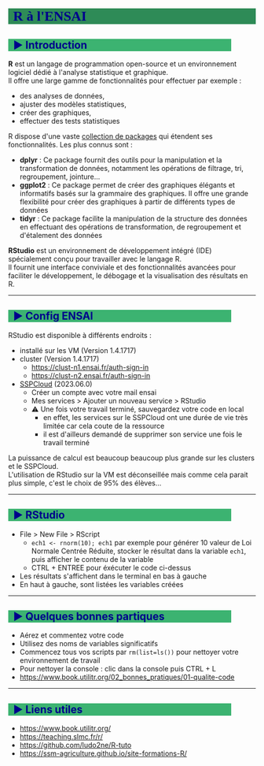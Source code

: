 # R à l'ENSAI

## :arrow_forward: Introduction

**R** est un langage de programmation open-source et un environnement logiciel dédié à l'analyse statistique et graphique.  
Il offre une large gamme de fonctionnalités pour effectuer par exemple :

* des analyses de données,
* ajuster des modèles statistiques,
* créer des graphiques,
* effectuer des tests statistiques

R dispose d'une vaste [collection de packages](https://cran.r-project.org/web/packages/available_packages_by_name.html) qui étendent ses fonctionnalités. Les plus connus sont :

* **dplyr** : Ce package fournit des outils pour la manipulation et la transformation de données, notamment les opérations de filtrage, tri, regroupement, jointure...
* **ggplot2** : Ce package permet de créer des graphiques élégants et informatifs basés sur la grammaire des graphiques. Il offre une grande flexibilité pour créer des graphiques à partir de différents types de données
* **tidyr** : Ce package facilite la manipulation de la structure des données en effectuant des opérations de transformation, de regroupement et d'étalement des données

**RStudio** est un environnement de développement intégré (IDE) spécialement conçu pour travailler avec le langage R.  
Il fournit une interface conviviale et des fonctionnalités avancées pour faciliter le développement, le débogage et la visualisation des résultats en R.

---

## :arrow_forward: Config ENSAI

RStudio est disponible à différents endroits :

* installé sur les VM (Version 1.4.1717)
* cluster (Version 1.4.1717)
  * <https://clust-n1.ensai.fr/auth-sign-in>
  * <https://clust-n2.ensai.fr/auth-sign-in>
* [SSPCloud](https://datalab.sspcloud.fr/home) (2023.06.0)
  * Créer un compte avec votre mail ensai
  * Mes services > Ajouter un nouveau service > RStudio
  * :warning: Une fois votre travail terminé, sauvegardez votre code en local
    * en effet, les services sur le SSPCloud ont une durée de vie très limitée car cela coute de la ressource
    * il est d'ailleurs demandé de supprimer son service une fois le travail terminé

La puissance de calcul est beaucoup beaucoup plus grande sur les clusters et le SSPCloud.  
L'utilisation de RStudio sur la VM est déconseillée mais comme cela parait plus simple, c'est le choix de 95% des élèves...

---

## :arrow_forward: RStudio

* File > New File > RScript
  * `ech1 <- rnorm(10); ech1` par exemple pour générer 10 valeur de Loi Normale Centrée Réduite, stocker le résultat dans la variable `ech1`, puis afficher le contenu de la variable
  * CTRL + ENTREE pour éxécuter le code ci-dessus
* Les résultats s'affichent dans le terminal en bas à gauche
* En haut à gauche, sont listées les variables créées

---

## :arrow_forward: Quelques bonnes partiques

* Aérez et commentez votre code
* Utilisez des noms de variables significatifs
* Commencez tous vos scripts par `rm(list=ls())` pour nettoyer votre environnement de travail
* Pour nettoyer la console : clic dans la console puis CTRL + L
* <https://www.book.utilitr.org/02_bonnes_pratiques/01-qualite-code>

---

## :arrow_forward: Liens utiles

* <https://www.book.utilitr.org/>
* <https://teaching.slmc.fr/r/>
* <https://github.com/ludo2ne/R-tuto>
* <https://ssm-agriculture.github.io/site-formations-R/>

<style>
    h1{
        color: darkblue;
        font-family: "Calibri";
        font-weight: bold;
        background-color: seagreen;
        padding-left: 10px;
    }
    h2{
        color: darkblue;
        background-color: mediumseagreen;
        margin-right: 10%;
        padding-left: 10px;
    }
    h3{
        color: darkblue;
        background-color: darkseagreen;
        margin-right: 20%;
        padding-left: 10px;
    }
    h4{
        color: darkblue;
        background-color: lightseagreen;
        margin-right: 30%;
        padding-left: 10px;
    }
    h5{
        color: darkblue;
        background-color: aquamarine;
        margin-right: 40%;
        padding-left: 10px;
    }
</style>
